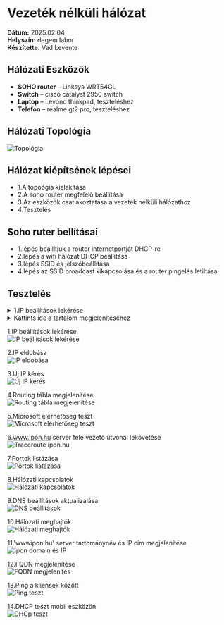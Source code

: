# Vezeték nélküli hálózat

**Dátum:** 2025.02.04 <br>
**Helyszín:** degem labor <br>
**Készítette:** Vad Levente <br>

## Hálózati Eszközök

- **SOHO router** – Linksys WRT54GL<br>
- **Switch** – cisco catalyst 2950 switch<br>
- **Laptop** – Levono thinkpad, teszteléshez<br>
- **Telefon** – realme gt2 pro, teszteléshez<br>


## Hálózati Topológia
 
![Topológia](https://github.com/VLevente0/meresi-jegyzokonyvek/blob/bd62f13a4b8a0b66d23d1d3a7289ae72309e2e7a/main/kepek/vezeteknelkuli/topologia.png)

## Hálózat kiépítsének lépései

- 1.A topoógia kialakítása
- 2.A soho router megfelelő beállítása
- 3.Az eszközök csatlakoztatása a vezeték nélküli hálózathoz
- 4.Tesztelés

## Soho ruter bellításai
- 1.lépés beállítjuk a router internetportját DHCP-re 
- 2.lépés a wifi hálózat DHCP beállítása 
- 3.lépés SSID és jelszóbeállítása
- 4.lépés az SSID broadcast kikapcsolása és a router pingelés letiltása

## Tesztelés

<details>
  <summary>1.IP beállítások lekérése<br></summary>
 ![IP beállítások lekérése](https://github.com/VLevente0/meresi-jegyzokonyvek/blob/1eb8b665f183455c319a1e76501595f331b03d3a/main/kepek/vezeteknelkuli/ipconfigall.PNG)

</details>

<details>
  <summary>Kattints ide a tartalom megjelenítéséhez</summary>
  Itt van a rejtett tartalom, amely csak akkor látható, ha rákattintasz a fülre!
</details>

1.IP beállítások lekérése<br>
![IP beállítások lekérése](https://github.com/VLevente0/meresi-jegyzokonyvek/blob/1eb8b665f183455c319a1e76501595f331b03d3a/main/kepek/vezeteknelkuli/ipconfigall.PNG)  

2.IP eldobása<br>
   ![IP eldobása](https://github.com/VLevente0/meresi-jegyzokonyvek/blob/1eb8b665f183455c319a1e76501595f331b03d3a/main/kepek/vezeteknelkuli/iprelease.PNG)  

3.Új IP kérés <br>
   ![Új IP kérés](https://github.com/VLevente0/meresi-jegyzokonyvek/blob/1eb8b665f183455c319a1e76501595f331b03d3a/main/kepek/vezeteknelkuli/iprenew.PNG)  

4.Routing tábla megjelenítése  <br>
   ![Routing tábla megjelenítése](https://github.com/VLevente0/meresi-jegyzokonyvek/blob/1eb8b665f183455c319a1e76501595f331b03d3a/main/kepek/vezeteknelkuli/routing%20table.PNG) 

5.Microsoft elérhetőség teszt <br>
   ![Microsoft elérhetőség teszt](https://github.com/VLevente0/meresi-jegyzokonyvek/blob/1eb8b665f183455c319a1e76501595f331b03d3a/main/kepek/vezeteknelkuli/microsoftping.PNG)  

6.www.ipon.hu server felé vezető útvonal lekövetése <br>
   ![Traceroute ipon.hu](https://github.com/VLevente0/meresi-jegyzokonyvek/blob/1eb8b665f183455c319a1e76501595f331b03d3a/main/kepek/vezeteknelkuli/tracert_ipon.PNG)  

7.Portok listázása  <br>
   ![Portok listázása](https://github.com/VLevente0/meresi-jegyzokonyvek/blob/1eb8b665f183455c319a1e76501595f331b03d3a/main/kepek/vezeteknelkuli/osszes%20port.PNG)  

8.Hálózati kapcsolatok <br>
   ![Hálózati kapcsolatok](https://github.com/VLevente0/meresi-jegyzokonyvek/blob/1eb8b665f183455c319a1e76501595f331b03d3a/main/kepek/vezeteknelkuli/netstat.PNG)  

9.DNS beállítások aktualizálása <br>
   ![DNS beállítások](https://github.com/VLevente0/meresi-jegyzokonyvek/blob/1eb8b665f183455c319a1e76501595f331b03d3a/main/kepek/vezeteknelkuli/dns.PNG)  

10.Hálózati meghajtók <br>
    ![Hálózati meghajtók](https://github.com/VLevente0/meresi-jegyzokonyvek/blob/1eb8b665f183455c319a1e76501595f331b03d3a/main/kepek/vezeteknelkuli/netuse.PNG)  

11.'wwwipon.hu' server tartománynév és IP cím megjelenítése<br>
    ![Ipon domain és IP](https://github.com/VLevente0/meresi-jegyzokonyvek/blob/1eb8b665f183455c319a1e76501595f331b03d3a/main/kepek/vezeteknelkuli/nslookupipon.PNG)  

12.FQDN megjelenítése<br>
    ![FQDN megjelenítés](https://github.com/VLevente0/meresi-jegyzokonyvek/blob/1eb8b665f183455c319a1e76501595f331b03d3a/main/kepek/vezeteknelkuli/nslookup8888.PNG)  

13.Ping a kliensek között <br>
    ![Ping teszt](https://github.com/VLevente0/meresi-jegyzokonyvek/blob/1eb8b665f183455c319a1e76501595f331b03d3a/main/kepek/vezeteknelkuli/telefon%20ping.PNG)  

14.DHCP teszt mobil eszközön<br>
      ![DHCp teszt](https://github.com/VLevente0/meresi-jegyzokonyvek/blob/ccaf8a59f421591679ce9606b2f24e2fcc799982/main/kepek/vezeteknelkuli/telefon.jpg)  